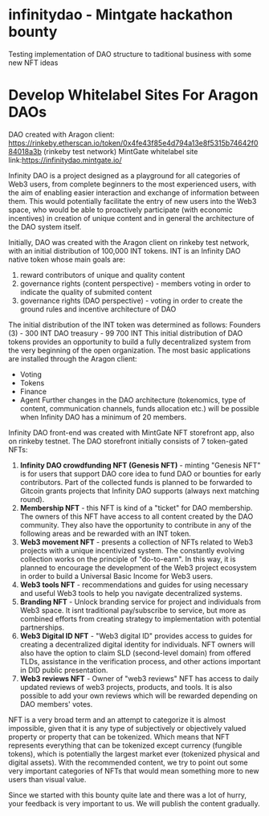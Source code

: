 # infinitydao - Mintgate hackathon bounty
Testing implementation of DAO structure to taditional business with some new NFT ideas

# Develop Whitelabel Sites For Aragon DAOs
DAO created with Aragon client: https://rinkeby.etherscan.io/token/0x4fe43f85e4d794a13e8f5315b74642f084018a3b (rinkeby test network)
MintGate whitelabel site link:https://infinitydao.mintgate.io/

Infinity DAO is a project designed as a playground for all categories of Web3 users,
from complete beginners to the most experienced users,
with the aim of enabling easier interaction and exchange of information between them. 
This would potentially facilitate the entry of new users into the Web3 space,
who would be able to proactively participate (with economic incentives) in creation of unique content and in general the architecture of the DAO system itself.

Initially, DAO was created with the Aragon client on rinkeby test network, with an initial distribution of 100,000 INT tokens. INT is an Infinity DAO native token whose main goals are:
1. reward contributors of unique and quality content
2. governance rights (content perspective) - members voting in order to indicate the quality of submited content
3. governance rights (DAO perspective) - voting in order to create the ground rules and incentive architecture of DAO

The initial distribution of the INT token was determined as follows:
Founders (3) - 300 INT
DAO treasury - 99 700 INT
This initial distribution of DAO tokens provides an opportunity to build a fully decentralized system from the very beginning of the open organization.
The most basic applications are installed through the Aragon client:
- Voting
- Tokens
- Finance
- Agent
Further changes in the DAO architecture (tokenomics, type of content, communication channels, funds allocation etc.) will be possible when Infinity DAO has a minimum of 20 members.

Infinity DAO front-end was created with MintGate NFT storefront app, also on rinkeby testnet. The DAO storefront initially consists of 7 token-gated NFTs:

1. **Infinity DAO crowdfunding NFT (Genesis NFT)** -  minting "Genesis NFT" is for users that support DAO core idea to fund DAO or bounties for early contributors. Part of the collected funds is planned to be forwarded to Gitcoin grants projects that Infinity DAO supports (always next matching round).
2. **Membership NFT** - this NFT is kind of a "ticket" for DAO membership. The owners of this NFT have access to all content created by the DAO community. They also have the opportunity to contribute in any of the following areas and be rewarded with an INT token.
3. **Web3 movement NFT** - presents a collection of NFTs related to Web3 projects with a unique incentivized system. The constantly evolving collection works on the principle of "do-to-earn". In this way, it is planned to encourage the development of the Web3 project ecosystem in order to build a Universal Basic Income for Web3 users.
4. **Web3 tools NFT** - recommendations and guides for using necessary and useful Web3 tools to help you navigate decentralized systems.
5. **Branding NFT** - Unlock branding service for project and individuals from Web3 space. It isnt traditional pay/subscribe to service, but more as combined efforts from creating strategy to implementation with potential partnerships.
6. **Web3 Digital ID NFT** -  "Web3 digital ID" provides access to guides for creating a decentralized digital identity for individuals. NFT owners will also have the option to claim SLD (second-level domain) from offered TLDs, assistance in the verification process, and other actions important in DID public presentation.
7. **Web3 reviews NFT** - Owner of "web3 reviews" NFT has access to daily updated reviews of web3 projects, products, and tools. It is also possible to add your own reviews which will be rewarded depending on DAO members' votes.

NFT is a very broad term and an attempt to categorize it is almost impossible, given that it is any type of subjectively or objectively valued property or property that can be tokenized. Which means that NFT represents everything that can be tokenized except currency (fungible tokens), which is potentially the largest market ever (tokenized physical and digital assets). With the recommended content, we try to point out some very important categories of NFTs that would mean something more to new users than visual value.

Since we started with this bounty quite late and there was a lot of hurry, your feedback is very important to us. We will publish the content gradually.
